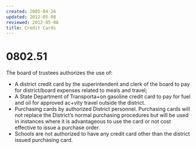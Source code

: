 ```yaml
---
created: 2005-04-26
updated: 2012-05-08
reviewed: 2012-05-08
title: Credit Cards
---
```


# 0802.51 

The board of trustees authorizes the use of:


- A district credit card by the superintendent and clerk of the board to pay for district/board expenses related to meals and travel;
- A State Department of Transporta+on gasoline credit card to pay for fuel and oil for approved ac+vity travel outside the district.
- Purchasing cards by authorized District personnel. Purchasing cards will not replace the District’s normal purchasing procedures but will be used in instances where it is advantageous to use the card or not cost effective to issue a purchase order.
- Schools are not authorized to have any credit card other than the district issued purchasing card.
